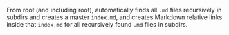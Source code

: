 From root (and including root), automatically finds all `.md` files recursively in subdirs and creates a master `index.md`, and creates Markdown relative links inside that `index.md` for all recursively found `.md` files in subdirs.